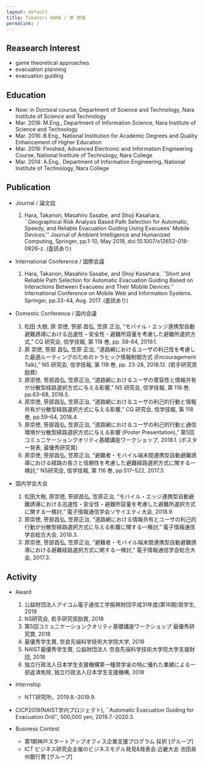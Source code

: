 ```yaml
---
layout: default
title: Takanori HARA / 原 崇徳
permalink: /
---
```


## Reasearch Interest

* game theoretical approaches
* evacuation planning
* evacuation guiding

## Education

* Now: in Doctoral course, Department of Science and Technology, Nara Institute of Science and Technology
* Mar. 2018: M.Eng., Department of Information Science, Nara Institute of Science and Technology
* Mar. 2016: B.Eng., National Institution for Academic Degrees and Quality Enhancement of Higher Education
* Mar. 2016: Finished, Advanced Electronic and Information Engineering Course, National Institute of Technology, Nara College
* Mar. 2014: A.Eng., Department of Information Engineering, National Institute of Technology, Nara College

## Publication

* Journal / 論文誌
  1. Hara, Takanori, Masahiro Sasabe, and Shoji Kasahara. ``Geographical Risk Analysis Based Path Selection for Automatic, Speedy, and Reliable Evacuation Guiding Using Evacuees’ Mobile Devices.'' Journal of Ambient Intelligence and Humanized Computing, Springer, pp.1-10, May 2018, doi:10.1007/s12652-018-0826-z. (査読あり)

* International Conference / 国際会議
  1. Hara, Takanori, Masahiro Sasabe, and Shoji Kasahara. ``Short and Reliable Path Selection for Automatic Evacuation Guiding Based on Interactions Between Evacuees and Their Mobile Devices.'' International Conference on Mobile Web and Information Systems. Springer, pp.33-44, Aug. 2017. (査読あり)

* Domestic Conference / 国内会議
    1. 松田 大樹, 原 崇徳, 笹部 昌弘, 笠原 正治, “モバイル・エッジ連携型自動避難誘導における迅速性・安全性・避難所容量を考慮した避難所選択方式,” CQ 研究会, 信学技報, 第 118 巻, pp. 59-64, 2019.1.
    1. 原 崇徳, 笹部 昌弘, 笠原 正治, “道路網におけるユーザの利己性を考慮した最適ルーティングのためのトラヒック情報制御方式 (Encouragement Talk),” NS 研究会, 信学技報, 第 118 巻, pp. 23-28, 2018.12. (若手研究奨励賞)
    1. 原崇徳, 笹部昌弘, 笠原正治, “道路網におけるユーザの寛容性と情報共有が分散型経路選択方式に与える影響,” NS 研究会, 信学技報, 第 118 巻, pp.63–68, 2018.5.
    1. 原崇徳, 笹部昌弘, 笠原正治, “道路網におけるユーザの利己的行動と情報共有が分散型経路選択方式に与える影響,” CQ 研究会, 信学技報, 第 118 巻, pp.59–64, 2018.4.
    2. 原崇徳, 笹部昌弘, 笠原正治, “道路網におけるユーザの利己的行動と通信環境が分散型経路選択方式に与える影響 (Poster Presentation),” 第5回コミュニケーションクオリティ基礎講座ワークショップ, 2018.1. (ポスター発表, 最優秀研究賞)
    5. 原崇徳, 笹部昌弘, 笠原正治, “避難者・モバイル端末間連携型自動避難誘導における経路の長さと信頼性を考慮した避難経路選択方式に関する一検討,” NS研究会, 信学技報, 第 116 巻, pp.517–522, 2017.3.

* 国内学会大会
  1. 松田大樹, 原崇徳, 笹部昌弘, 笠原正治, “モバイル・エッジ連携型自動避難誘導における迅速性・安全性・避難所容量を考慮した避難所選択方式に関する一検討,” 電子情報通信学会ソサイエティ大会, 2018.9.
  2. 原崇徳, 笹部昌弘, 笠原正治, “道路網における情報共有とユーザの利己的行動が分散型経路選択方式に与える影響に関する一検討,” 電子情報通信学会総合大会, 2018.3.
  3. 原崇徳, 笹部昌弘, 笠原正治, “避難者・モバイル端末間連携型自動避難誘導における避難経路選択方式に関する一検討,” 電子情報通信学会総合大会, 2017.3.

<!-- ## DEMO -->
<!--  -->
<!-- * [Selfish yet Optimal Routing](/demo_selfish_yet_optimal_routing/) -->

## Activity
* Award
  1. 公益財団法人アイコム電子通信工学振興財団平成31年度(第16期)奨学生, 2019
  2. NS研究会, 若手研究奨励賞, 2018
  3. 第5回コミュニケーションクオリティ基礎講座ワークショップ 最優秀研究賞, 2018
  4. 最優秀学生賞, 奈良先端科学技術大学院大学, 2018
  5. NAIST最優秀学生賞, 公益財団法人 奈良先端科学技術大学院大学支援財団, 2018
  6. 独立行政法人日本学生支援機構第一種奨学金の特に優れた業績による一部返済免除, 独立行政法人日本学生支援機構, 2018
* Internship
  - NTT研究所，2019.8.-2019.9.
* CICP2019(NAIST学内プロジェクト), ``Automatic Evacuation Guiding for Evacuation Drill'', 500,000 yen, 2019.7.-2020.3.

* Business Contest

  * 第1期神戸スタートアップオフィス企業支援プログラム 採択 [グループ]
  * ICT ビジネス研究会主催のビジネスモデル発見&発表会·近畿大会 池田泉州銀行賞 [グループ]
